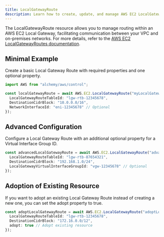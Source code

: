 ```yaml
---
title: LocalGatewayRoute
description: Learn how to create, update, and manage AWS EC2 LocalGatewayRoutes using Alchemy Cloud Control.
---
```



The LocalGatewayRoute resource allows you to manage routing within an AWS EC2 Local Gateway, facilitating communication between your VPC and on-premises networks. For more details, refer to the [AWS EC2 LocalGatewayRoutes documentation](https://docs.aws.amazon.com/ec2/latest/userguide/).

## Minimal Example

Create a basic Local Gateway Route with required properties and one optional property.

```ts
import AWS from "alchemy/aws/control";

const localGatewayRoute = await AWS.EC2.LocalGatewayRoute("myLocalGatewayRoute", {
  LocalGatewayRouteTableId: "lgw-rtb-12345678",
  DestinationCidrBlock: "10.0.0.0/16",
  NetworkInterfaceId: "eni-12345678" // Optional
});
```

## Advanced Configuration

Configure a Local Gateway Route with an additional optional property for a Virtual Interface Group ID.

```ts
const advancedLocalGatewayRoute = await AWS.EC2.LocalGatewayRoute("advancedLocalGatewayRoute", {
  LocalGatewayRouteTableId: "lgw-rtb-87654321",
  DestinationCidrBlock: "192.168.1.0/24",
  LocalGatewayVirtualInterfaceGroupId: "vgw-12345678" // Optional
});
```

## Adoption of Existing Resource

If you want to adopt an existing Local Gateway Route instead of creating a new one, you can set the adopt property to true.

```ts
const adoptLocalGatewayRoute = await AWS.EC2.LocalGatewayRoute("adoptLocalGatewayRoute", {
  LocalGatewayRouteTableId: "lgw-rtb-12345678",
  DestinationCidrBlock: "172.16.0.0/12",
  adopt: true // Adopt existing resource
});
```
